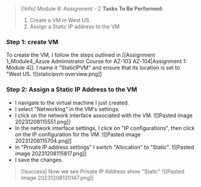 > [!info] Module 6: Assignment - 2
> **Tasks To Be Performed:** 
> 1. Create a VM in West US 
> 2. Assign a Static IP address to the VM


### Step 1: create VM
To create the VM, I follow the steps outlined in [[Assignment 1_Module4_Azure Administrator Course for AZ-103 AZ-104|Assignment 1: Module 4]]. I name it "StaticIPVM" and ensure that its location is set to "West US.
![[staticipvm overview.png]]
### Step 2: Assign a Static IP Address to the VM

  - I navigate to the virtual machine I just created.
  - I select "Networking" in the VM's settings.
  - I click on the network interface associated with the VM.
    ![[Pasted image 20231208115551.png]]
  - In the network interface settings, I click on "IP configurations", then click on the IP configuration for the VM.
    ![[Pasted image 20231208115704.png]]
  - In "Private IP address settings" I switch "Allocation" to "Static".
    ![[Pasted image 20231208115817.png]]
  - I save the changes.

> [!success] Now we see Private IP Address show "Static"
> ![[Pasted image 20231208120147.png]]
